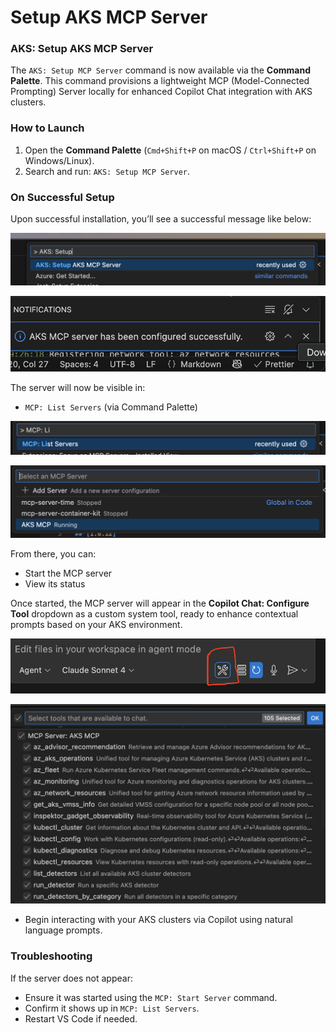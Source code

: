 # Setup AKS MCP Server

### AKS: Setup AKS MCP Server

The `AKS: Setup MCP Server` command is now available via the **Command Palette**. This command provisions a lightweight MCP (Model-Connected Prompting) Server locally for enhanced Copilot Chat integration with AKS clusters.

### How to Launch

1. Open the **Command Palette** (`Cmd+Shift+P` on macOS / `Ctrl+Shift+P` on Windows/Linux).
2. Search and run: `AKS: Setup MCP Server`.

### On Successful Setup

Upon successful installation, you’ll see a successful message like below:

![aks-mcp server command](../resources/aks-mcp-server-command.png)

![aks-mcp server success](../resources/aks-mcp-server-success.png)


The server will now be visible in:

* `MCP: List Servers` (via Command Palette)

![aks-mcp list server](../resources/aks-mcp-server-list.png)

![aks-mcp list server list running](../resources/aks-mcp-server-list-running.png)


From there, you can:

* Start the MCP server
* View its status

Once started, the MCP server will appear in the **Copilot Chat: Configure Tool** dropdown as a custom system tool, ready to enhance contextual prompts based on your AKS environment.

![aks-mcp ghc configuration](../resources/aks-mcp-server-ghc-configure.png)

![aks-mcp ghc configuration](../resources/aks-mcp-server-ghc-list.png)


* Begin interacting with your AKS clusters via Copilot using natural language prompts.


### Troubleshooting

If the server does not appear:

* Ensure it was started using the `MCP: Start Server` command.
* Confirm it shows up in `MCP: List Servers`.
* Restart VS Code if needed.
